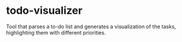 # todo-visualizer
Tool that parses a to-do list and generates a visualization of the tasks, highlighting them with different priorities.
